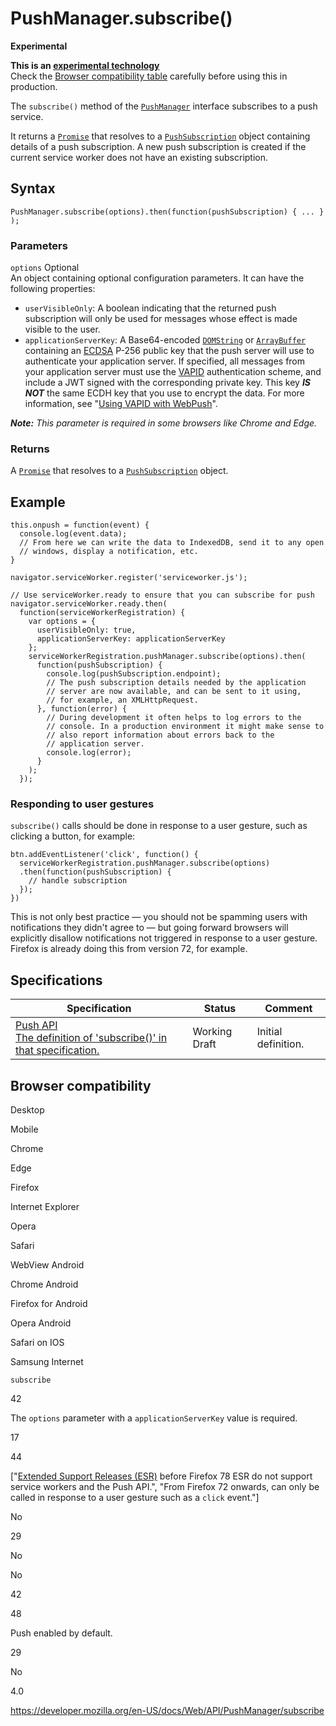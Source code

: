 PushManager.subscribe()
=======================

**Experimental**

**This is an [experimental technology](https://developer.mozilla.org/en-US/docs/MDN/Guidelines/Conventions_definitions#experimental)**  
Check the [Browser compatibility table](#browser_compatibility) carefully before using this in production.

The `subscribe()` method of the [`PushManager`](../pushmanager) interface subscribes to a push service.

It returns a [`Promise`](https://developer.mozilla.org/en-US/docs/Web/JavaScript/Reference/Global_Objects/Promise) that resolves to a [`PushSubscription`](../pushsubscription) object containing details of a push subscription. A new push subscription is created if the current service worker does not have an existing subscription.

Syntax
------

    PushManager.subscribe(options).then(function(pushSubscription) { ... } );

### Parameters

 `options` <span class="badge inline optional">Optional</span>   
An object containing optional configuration parameters. It can have the following properties:

-   `userVisibleOnly`: A boolean indicating that the returned push subscription will only be used for messages whose effect is made visible to the user.
-   `applicationServerKey`: A Base64-encoded [`DOMString`](../domstring) or [`ArrayBuffer`](https://developer.mozilla.org/en-US/docs/Web/JavaScript/Reference/Global_Objects/ArrayBuffer) containing an [ECDSA](https://en.wikipedia.org/wiki/Elliptic_Curve_Digital_Signature_Algorithm) P-256 public key that the push server will use to authenticate your application server. If specified, all messages from your application server must use the [VAPID](https://datatracker.ietf.org/doc/html/rfc8292) authentication scheme, and include a JWT signed with the corresponding private key. This key ***IS NOT*** the same ECDH key that you use to encrypt the data. For more information, see "[Using VAPID with WebPush](https://blog.mozilla.org/services/2016/04/04/using-vapid-with-webpush/)".

***Note:** This parameter is required in some browsers like Chrome and Edge.*

### Returns

A [`Promise`](https://developer.mozilla.org/en-US/docs/Web/JavaScript/Reference/Global_Objects/Promise) that resolves to a [`PushSubscription`](../pushsubscription) object.

Example
-------

    this.onpush = function(event) {
      console.log(event.data);
      // From here we can write the data to IndexedDB, send it to any open
      // windows, display a notification, etc.
    }

    navigator.serviceWorker.register('serviceworker.js');

    // Use serviceWorker.ready to ensure that you can subscribe for push
    navigator.serviceWorker.ready.then(
      function(serviceWorkerRegistration) {
        var options = {
          userVisibleOnly: true,
          applicationServerKey: applicationServerKey
        };
        serviceWorkerRegistration.pushManager.subscribe(options).then(
          function(pushSubscription) {
            console.log(pushSubscription.endpoint);
            // The push subscription details needed by the application
            // server are now available, and can be sent to it using,
            // for example, an XMLHttpRequest.
          }, function(error) {
            // During development it often helps to log errors to the
            // console. In a production environment it might make sense to
            // also report information about errors back to the
            // application server.
            console.log(error);
          }
        );
      });

### Responding to user gestures

`subscribe()` calls should be done in response to a user gesture, such as clicking a button, for example:

    btn.addEventListener('click', function() {
      serviceWorkerRegistration.pushManager.subscribe(options)
      .then(function(pushSubscription) {
        // handle subscription
      });
    })

This is not only best practice — you should not be spamming users with notifications they didn't agree to — but going forward browsers will explicitly disallow notifications not triggered in response to a user gesture. Firefox is already doing this from version 72, for example.

Specifications
--------------

<table><thead><tr class="header"><th>Specification</th><th>Status</th><th>Comment</th></tr></thead><tbody><tr class="odd"><td><a href="https://w3c.github.io/push-api/#dom-pushmanager-subscribe">Push API<br />
<span class="small">The definition of 'subscribe()' in that specification.</span></a></td><td><span class="spec-wd">Working Draft</span></td><td>Initial definition.</td></tr></tbody></table>

Browser compatibility
---------------------

Desktop

Mobile

Chrome

Edge

Firefox

Internet Explorer

Opera

Safari

WebView Android

Chrome Android

Firefox for Android

Opera Android

Safari on IOS

Samsung Internet

`subscribe`

42

The `options` parameter with a `applicationServerKey` value is required.

17

44

\["[Extended Support Releases (ESR)](https://www.mozilla.org/en-US/firefox/organizations/) before Firefox 78 ESR do not support service workers and the Push API.", "From Firefox 72 onwards, can only be called in response to a user gesture such as a `click` event."\]

No

29

No

No

42

48

Push enabled by default.

29

No

4.0

<a href="https://developer.mozilla.org/en-US/docs/Web/API/PushManager/subscribe" class="_attribution-link">https://developer.mozilla.org/en-US/docs/Web/API/PushManager/subscribe</a>
